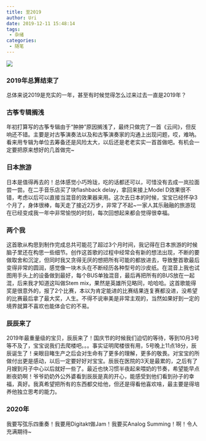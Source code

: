 ```yaml
---
title: 至2019
author: Uri
date: 2019-12-11 15:48:14
tags:
 - 杂绪
categories:
 - 随笔
---
```

![](/images/chenchen1.jpg)

### 2019年总算结束了
总体来说2019是充实的一年，甚至有时候觉得怎么过来过去一直是2019年？

### 古筝专辑搁浅
年初打算写的古筝专辑由于“肿肿”原因搁浅了，最终只做完了一首《云间》，但反响还不错。主要是对古筝演奏法以及和古筝演奏家的沟通上出现问题，哎，难呐。看来用专辑为单位去筹备还是风险太大，以后还是老老实实一首首做吧。有机会一定要把原来想好的几首做完~

### 日本旅游
日本是值得再去的！总体感觉小巧玲珑，吃的话都还可以，可惜没有去成一岚拉面尝一尝。在二手音乐店买了块flashback delay，拿回来接上Model D效果很不错，考虑以后可以直接当混音的效果器来用。这次去日本的时候，宝宝已经怀孕3个月了，身体很棒，每天走了接近2万步，非常了不起~一家人其乐融融的旅游现在已经变成我一年中非常愉悦的时刻，每次回想起来都会觉得很幸福。

### 两个我
这首歌从构思到制作完成总共可能花了超过3个月时间，我记得在日本旅游的时候脑子里还在构思一些细节。创作这首歌的过程中经常会有新的想法出现，不断的要做取舍和沉淀，但同时我又贪得无厌的想把所有可能的都放进去，导致整首歌最后变得非常的圆润，感觉像一块木头在不断经历各种型号的沙皮纸。在混音上我也试图用手头上的设备做到最好，每个BUS单独混音，最后再把所有的BUS放在一起混，后来我才知道这叫做Stem mix，果然是英雄所见略同，哈哈哈。这首歌能得奖是很意外的，报了2个比赛，本以为肯定能进的比赛结果连复赛都没进，没希望的比赛最后拿了最大奖，人生。不得不说审美是非常主观的，当然如果好到一定的境界就算不喜欢也能体会它的不易。

### 辰辰来了
2019年最重量级的宝贝，辰辰来了！国庆节的时候我们迫切的等待，等到10月3号等不及了，宝宝说我们去爬楼吧。。。事实证明爬楼很有用，5号晚上11点18分，辰辰诞生了！亲眼目睹生产之后会对生命有了更多的理解，更多的敬畏。对宝宝的所做付出更是感动，以后一定要好好对宝宝。辰辰在医院的3天是最累的，之后有了月嫂到月子中心以后就好一些了。最近也快习惯半夜起来喂奶的节奏，希望能早点断夜奶啊！爷爷奶奶外公外婆看到辰辰是真的开心，能感受到他们看到孙子的幸福，真好。我真希望把所有的东西都交给他，但还是得看他喜欢啥，最主要是得培养他独立思考的能力。

### 2020年
我要写弦乐四重奏！我要用Digitakt做Jam！我要买Analog Summing！啊！令人充满期待~
